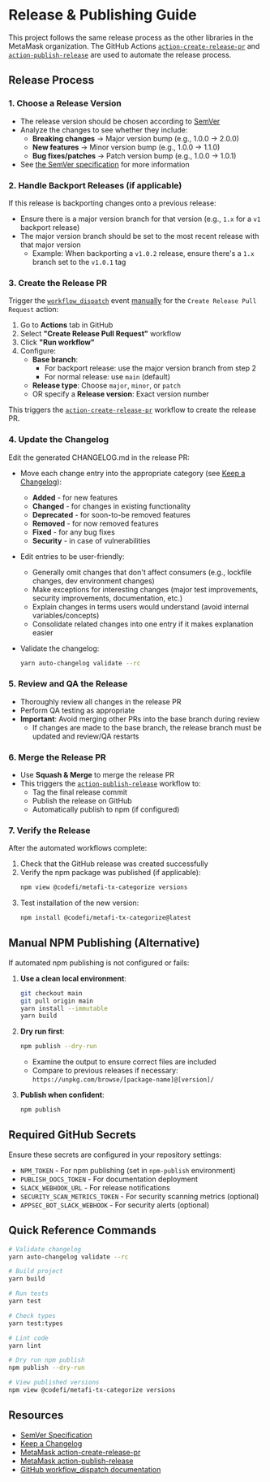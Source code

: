 # Release & Publishing Guide

This project follows the same release process as the other libraries in the MetaMask organization. The GitHub Actions [`action-create-release-pr`](https://github.com/MetaMask/action-create-release-pr) and [`action-publish-release`](https://github.com/MetaMask/action-publish-release) are used to automate the release process.

## Release Process

### 1. Choose a Release Version

- The release version should be chosen according to [SemVer](https://semver.org/)
- Analyze the changes to see whether they include:
  - **Breaking changes** → Major version bump (e.g., 1.0.0 → 2.0.0)
  - **New features** → Minor version bump (e.g., 1.0.0 → 1.1.0)
  - **Bug fixes/patches** → Patch version bump (e.g., 1.0.0 → 1.0.1)
- See [the SemVer specification](https://semver.org/) for more information

### 2. Handle Backport Releases (if applicable)

If this release is backporting changes onto a previous release:

- Ensure there is a major version branch for that version (e.g., `1.x` for a `v1` backport release)
- The major version branch should be set to the most recent release with that major version
  - Example: When backporting a `v1.0.2` release, ensure there's a `1.x` branch set to the `v1.0.1` tag

### 3. Create the Release PR

Trigger the [`workflow_dispatch`](https://docs.github.com/en/actions/reference/events-that-trigger-workflows#workflow_dispatch) event [manually](https://docs.github.com/en/actions/managing-workflow-runs/manually-running-a-workflow) for the `Create Release Pull Request` action:

1. Go to **Actions** tab in GitHub
2. Select **"Create Release Pull Request"** workflow
3. Click **"Run workflow"**
4. Configure:
   - **Base branch**: 
     - For backport release: use the major version branch from step 2
     - For normal release: use `main` (default)
   - **Release type**: Choose `major`, `minor`, or `patch`
   - OR specify a **Release version**: Exact version number

This triggers the [`action-create-release-pr`](https://github.com/MetaMask/action-create-release-pr) workflow to create the release PR.

### 4. Update the Changelog

Edit the generated CHANGELOG.md in the release PR:

- Move each change entry into the appropriate category (see [Keep a Changelog](https://keepachangelog.com/en/1.0.0/#types)):
  - **Added** - for new features
  - **Changed** - for changes in existing functionality
  - **Deprecated** - for soon-to-be removed features
  - **Removed** - for now removed features
  - **Fixed** - for any bug fixes
  - **Security** - in case of vulnerabilities

- Edit entries to be user-friendly:
  - Generally omit changes that don't affect consumers (e.g., lockfile changes, dev environment changes)
  - Make exceptions for interesting changes (major test improvements, security improvements, documentation, etc.)
  - Explain changes in terms users would understand (avoid internal variables/concepts)
  - Consolidate related changes into one entry if it makes explanation easier

- Validate the changelog:
  ```bash
  yarn auto-changelog validate --rc
  ```

### 5. Review and QA the Release

- Thoroughly review all changes in the release PR
- Perform QA testing as appropriate
- **Important**: Avoid merging other PRs into the base branch during review
  - If changes are made to the base branch, the release branch must be updated and review/QA restarts

### 6. Merge the Release PR

- Use **Squash & Merge** to merge the release PR
- This triggers the [`action-publish-release`](https://github.com/MetaMask/action-publish-release) workflow to:
  - Tag the final release commit
  - Publish the release on GitHub
  - Automatically publish to npm (if configured)

### 7. Verify the Release

After the automated workflows complete:

1. Check that the GitHub release was created successfully
2. Verify the npm package was published (if applicable):
   ```bash
   npm view @codefi/metafi-tx-categorize versions
   ```
3. Test installation of the new version:
   ```bash
   npm install @codefi/metafi-tx-categorize@latest
   ```

## Manual NPM Publishing (Alternative)

If automated npm publishing is not configured or fails:

1. **Use a clean local environment**:
   ```bash
   git checkout main
   git pull origin main
   yarn install --immutable
   yarn build
   ```

2. **Dry run first**:
   ```bash
   npm publish --dry-run
   ```
   - Examine the output to ensure correct files are included
   - Compare to previous releases if necessary: `https://unpkg.com/browse/[package-name]@[version]/`

3. **Publish when confident**:
   ```bash
   npm publish
   ```

## Required GitHub Secrets

Ensure these secrets are configured in your repository settings:

- `NPM_TOKEN` - For npm publishing (set in `npm-publish` environment)
- `PUBLISH_DOCS_TOKEN` - For documentation deployment
- `SLACK_WEBHOOK_URL` - For release notifications
- `SECURITY_SCAN_METRICS_TOKEN` - For security scanning metrics (optional)
- `APPSEC_BOT_SLACK_WEBHOOK` - For security alerts (optional)

## Quick Reference Commands

```bash
# Validate changelog
yarn auto-changelog validate --rc

# Build project
yarn build

# Run tests
yarn test

# Check types
yarn test:types

# Lint code
yarn lint

# Dry run npm publish
npm publish --dry-run

# View published versions
npm view @codefi/metafi-tx-categorize versions
```

## Resources

- [SemVer Specification](https://semver.org/)
- [Keep a Changelog](https://keepachangelog.com/)
- [MetaMask action-create-release-pr](https://github.com/MetaMask/action-create-release-pr)
- [MetaMask action-publish-release](https://github.com/MetaMask/action-publish-release)
- [GitHub workflow_dispatch documentation](https://docs.github.com/en/actions/reference/events-that-trigger-workflows#workflow_dispatch)

